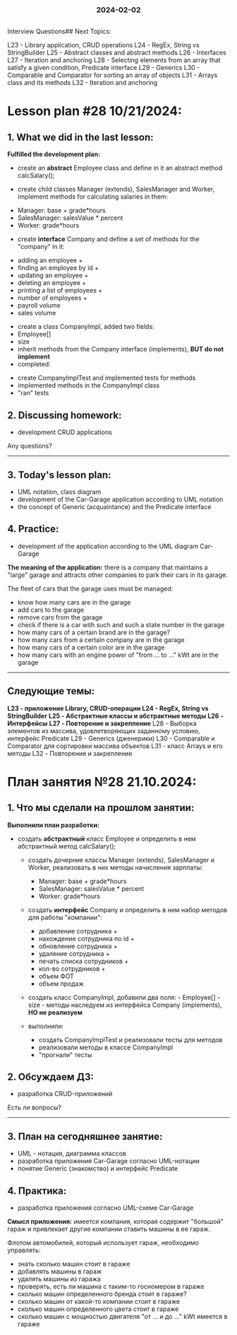<h3 style="text-align: center; padding-bottom: 14px">2024-02-02</h3>

Interview Questions## Next Topics:

L23 - Library application, CRUD operations
L24 - RegEx, String vs StringBuilder
L25 - Abstract classes and abstract methods
L26 - Interfaces
L27 - Iteration and anchoring
L28 - Selecting elements from an array that satisfy a given condition, Predicate interface
L29 - Generics
L30 - Comparable<T> and Comparator<T> for sorting an array of objects
L31 - Arrays class and its methods
L32 - Iteration and anchoring


# Lesson plan #28 10/21/2024:

## 1. What we did in the last lesson:
**Fulfilled the development plan:**

- create an **abstract** Employee class and define in it
  an abstract method calcSalary();

- create child classes Manager (extends), SalesManager and Worker, implement methods for calculating salaries in them:
* Manager: base + grade*hours
* SalesManager: salesValue * percent
* Worker: grade*hours

- create **interface** Company and define a set of methods for the "company" in it:
* adding an employee +
* finding an employee by id +
* updating an employee +
* deleting an employee +
* printing a list of employees +
* number of employees +
* payroll volume
* sales volume

- create a class CompanyImpl, added two fields:
- Employee[]
- size
- inherit methods from the Company interface (implements), **BUT do not implement**
- completed:
* create CompanyImplTest and implemented tests for methods
* implemented methods in the CompanyImpl class
* "ran" tests

## 2. Discussing homework:
- development CRUD applications

Any questions?

--------------------------------------------------------------------------

## 3. Today's lesson plan:
- UML notation, class diagram
- development of the Car-Garage application according to UML notation
- the concept of Generic (acquaintance) and the Predicate<T> interface

## 4. Practice:
- development of the application according to the UML diagram
  Car-Garage

**The meaning of the application:**
there is a company that maintains a "large" garage and attracts other companies to park their cars in its garage.

The fleet of cars that the garage uses must be managed:
- know how many cars are in the garage
- add cars to the garage
- remove cars from the garage
- check if there is a car with such and such a state number in the garage
- how many cars of a certain brand are in the garage?
- how many cars from a certain company are in the garage
- how many cars of a certain color are in the garage
- how many cars with an engine power of "from ... to ..." kWt are in the garage

___


## Следующие темы:

**L23 - приложение Library, CRUD-операции
L24 - RegEx, String vs StringBuilder**
**L25 - Абстрактные классы и абстрактные методы
L26 - Интерфейсы**
**L27 - Повторение и закрепление**
L28 - Выборка элементов из массива, удовлетворяющих заданному условию, интерфейс Predicate
L29 - Generics (дженерики)
L30 - Comparable<T> и Comparator<T> для сортировки массива объектов
L31 - класс Arrays и его методы
L32 - Повторение и закрепление


# План занятия №28 21.10.2024:

## 1. Что мы сделали на прошлом занятии:
**Выполнили план разработки:**

- создать **абстрактный** класс Employee и определить в нем
  абстрактный метод calcSalary();

  - создать дочерние классы Manager (extends), SalesManager и Worker, реализовать в них методы начисления зарплаты:
    * Manager: base + grade*hours
    * SalesManager: salesValue * percent
    * Worker: grade*hours

  - создать **интерфейс** Company и определить в нем набор методов для работы "компании":
      * добавление сотрудника +
      * нахождение сотрудника по id +
      * обновление cотрудника +
      * удаление сотрудника +
      * печать списка сотрудников +
      * кол-во сотрудников +
      * объем ФОТ
      * объем продаж
    
  - создать класс CompanyImpl, добавили два поля:
          - Employee[]
          - size
          - методы наследуем из интерфейса Company (implements), **НО не реализуем**
  - выполнили:
    * создать CompanyImplTest и реализовали тесты для методов
    * реализовали методы в классе CompanyImpl
    * "прогнали" тесты


## 2. Обсуждаем ДЗ:
- разработка CRUD-приложений

Есть ли вопросы?

----------------------------------------------------------------------------

## 3. План на сегодняшнее занятие:
- UML - нотация, диаграмма классов
- разработка приложения Car-Garage согласно UML-нотации
- понятие Generic (знакомство) и интерфейс Predicate<T>

## 4. Практика:
- разработка приложения согласно UML-схеме
  Car-Garage

**Смысл приложения:**
имеется компания, которая содержит "большой" гараж и привлекает другие компании ставить машины в ее гараж.

Флотом автомобилей, который использует гараж, необходимо управлять:
- знать сколько машин стоит в гараже
- добавлять машины в гараж
- удалять машины из гаража
- проверять, есть ли машина с таким-то госномером в гараже
- сколько машин определенного бренда стоит в гараже?
- сколько машин от какой-то компании стоит в гараже
- сколько машин определенного цвета стоит в гараже
- сколько машин с мощностью двигателя "от ... и до ..." kWt имеется в гараже







